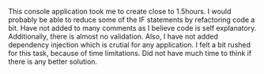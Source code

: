 This console application took me to create close to 1.5hours.
I would probably be able to reduce some of the IF statements by refactoring code a bit. Have not added to many comments as I believe code is self explanatory. 
Additionally, there is almost no validation. Also, I have not added dependency injection which is crutial for any application.
I felt a bit rushed for this task, because of time limitations. Did not have much time to think if there is any better solution.